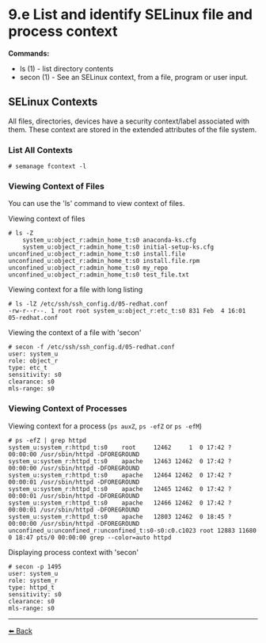 # 9.e List and identify SELinux file and process context

**Commands:**
- ls (1)               - list directory contents
- secon (1)            - See an SELinux context, from a file, program or user input.

## SELinux Contexts

All files, directories, devices have a security context/label associated with them.   These context  are stored in the extended attributes of the file system.  

### List All Contexts

    # semanage fcontext -l

### Viewing Context of Files

You can use the 'ls' command to view context of files.  

Viewing context of files

    # ls -Z
        system_u:object_r:admin_home_t:s0 anaconda-ks.cfg
        system_u:object_r:admin_home_t:s0 initial-setup-ks.cfg
    unconfined_u:object_r:admin_home_t:s0 install.file
    unconfined_u:object_r:admin_home_t:s0 install.file.rpm
    unconfined_u:object_r:admin_home_t:s0 my_repo
    unconfined_u:object_r:admin_home_t:s0 test_file.txt

Viewing context for a file with long listing

    # ls -lZ /etc/ssh/ssh_config.d/05-redhat.conf  
    -rw-r--r--. 1 root root system_u:object_r:etc_t:s0 831 Feb  4 16:01 05-redhat.conf

Viewing the context of a file with 'secon'

    # secon -f /etc/ssh/ssh_config.d/05-redhat.conf  
    user: system_u
    role: object_r
    type: etc_t
    sensitivity: s0
    clearance: s0
    mls-range: s0

### Viewing Context of Processes

Viewing context for a process (`ps auxZ`, `ps -efZ` or `ps -efM`)

    # ps -efZ | grep httpd
    system_u:system_r:httpd_t:s0    root     12462     1  0 17:42 ?        00:00:00 /usr/sbin/httpd -DFOREGROUND
    system_u:system_r:httpd_t:s0    apache   12463 12462  0 17:42 ?        00:00:00 /usr/sbin/httpd -DFOREGROUND
    system_u:system_r:httpd_t:s0    apache   12464 12462  0 17:42 ?        00:00:01 /usr/sbin/httpd -DFOREGROUND
    system_u:system_r:httpd_t:s0    apache   12465 12462  0 17:42 ?        00:00:01 /usr/sbin/httpd -DFOREGROUND
    system_u:system_r:httpd_t:s0    apache   12466 12462  0 17:42 ?        00:00:01 /usr/sbin/httpd -DFOREGROUND
    system_u:system_r:httpd_t:s0    apache   12803 12462  0 18:45 ?        00:00:00 /usr/sbin/httpd -DFOREGROUND
    unconfined_u:unconfined_r:unconfined_t:s0-s0:c0.c1023 root 12883 11680  0 18:47 pts/0 00:00:00 grep --color=auto httpd

Displaying process context with 'secon'

    # secon -p 1495
    user: system_u
    role: system_r
    type: httpd_t
    sensitivity: s0
    clearance: s0
    mls-range: s0
---
[⬅️ Back](9-manage-security.md)
